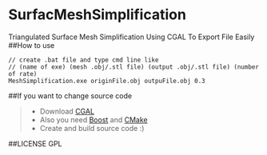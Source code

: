 # SurfacMeshSimplification
Triangulated Surface Mesh Simplification Using CGAL To Export File Easily
##How to use
```
// create .bat file and type cmd line like
// (name of exe) (mesh .obj/.stl file) (output .obj/.stl file) (number of rate)
MeshSimplification.exe originFile.obj outpuFile.obj 0.3
```
##If you want to change source code

> * Download [CGAL](http://www.cgal.org/)
> * Also you need [Boost](http://www.boost.org/) and [CMake](https://cmake.org/)
> * Create and build source code :)

##LICENSE
GPL
